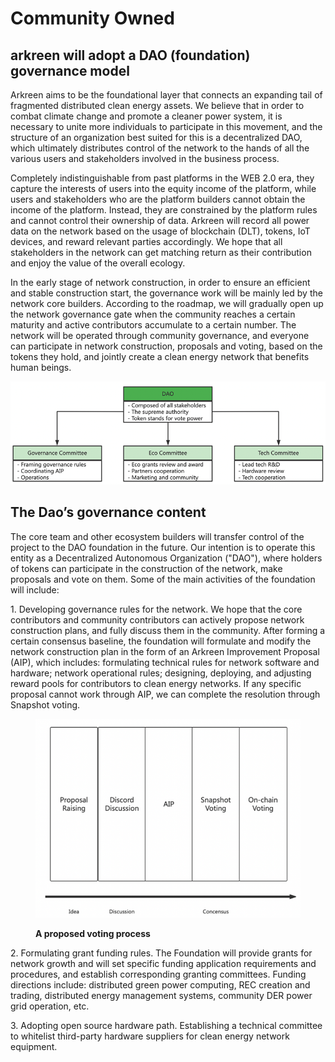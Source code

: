 # Community Owned

## arkreen will adopt a DAO (foundation) governance model&#x20;

&#x20;

Arkreen aims to be the foundational layer that connects an expanding tail of fragmented distributed clean energy assets. We believe that in order to combat climate change and promote a cleaner power system, it is necessary to unite more individuals to participate in this movement, and the structure of an organization best suited for this is a  decentralized DAO, which ultimately distributes control of the network to the hands of all the various users and stakeholders involved in the business process.

&#x20;

Completely indistinguishable from past platforms in the WEB 2.0 era, they capture the interests of users into the equity income of the platform, while users and stakeholders who are the platform builders cannot obtain the income of the platform. Instead, they are constrained by the platform rules and cannot control their ownership of data. Arkreen will record all power data on the network based on the usage of blockchain (DLT), tokens,  IoT devices, and reward relevant parties accordingly. We hope that all stakeholders in the network can get matching return as their contribution and enjoy the value of the overall ecology.

&#x20;

In the early stage of network construction, in order to ensure an efficient and stable construction start, the governance work will be mainly led by the network core builders. According to the roadmap, we will gradually open up the network governance gate when the community reaches a certain maturity and active contributors accumulate to a certain number. The network will be operated through community governance, and everyone can participate in network construction, proposals and voting, based on the tokens they hold, and jointly create a clean energy network that benefits human beings.

&#x20;

![](<../.gitbook/assets/image (6).png>)

&#x20;

## **The Dao’s governance content**

&#x20;

The core team and other ecosystem builders will transfer control of the project to the  DAO foundation in the future. Our intention is to operate this entity as a Decentralized Autonomous Organization ("DAO"), where holders of tokens can participate in the construction of the network, make proposals and vote on them. Some of the main activities of the foundation will include:

&#x20;

1\. Developing governance rules for the network. We hope that the core contributors  and community contributors can actively propose network construction plans, and fully discuss them in the community. After forming a certain consensus baseline, the foundation will formulate and modify the network construction plan in the form of an Arkreen Improvement Proposal (AIP), which includes: formulating technical rules for network software and hardware; network operational rules; designing, deploying, and adjusting reward pools for contributors to clean energy networks. If any specific proposal cannot work through AIP, we can complete the resolution through Snapshot voting.

<figure><img src="../.gitbook/assets/image (7).png" alt=""><figcaption><p><strong>A proposed voting process</strong></p></figcaption></figure>

2\. Formulating grant funding rules. The Foundation will provide grants for network growth and will set specific funding application requirements and procedures, and establish corresponding granting committees. Funding directions include: distributed green power computing, REC creation and trading, distributed energy management systems, community DER power grid operation, etc.

3\. Adopting open source hardware path. Establishing a technical committee to whitelist third-party hardware suppliers for clean energy network equipment.

&#x20;
